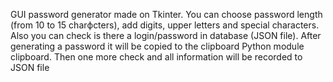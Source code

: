 GUI password generator made on Tkinter. 
You can choose password length (from 10 to 15 charфcters), add digits, upper letters and special characters. 
Also you can check is there a login/password in database (JSON file).
After generating a password it will be copied to the clipboard Python module clipboard.
Then one more check and all information will be recorded to JSON file
